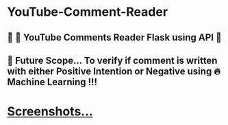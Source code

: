 # YouTube-Comment-Reader

## 🎊 🌿 YouTube Comments Reader Flask using API 🍁
## 🤩 Future Scope...  To verify if comment is written with either Positive Intention or Negative using 🔥 Machine Learning !!! 

# [Screenshots...](https://wa.me/p/4386876877991542/918239957923)
